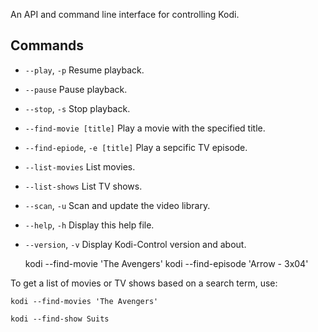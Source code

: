 An API and command line interface for controlling Kodi.

## Commands

- `--play`, `-p`                  Resume playback.
- `--pause`                       Pause playback.
- `--stop`, `-s`                    Stop playback.
- `--find-movie [title]`          Play a movie with the specified title.
- `--find-epiode`, `-e [title]`   Play a sepcific TV episode.
- `--list-movies`                 List movies.
- `--list-shows`                  List TV shows.
- `--scan`, `-u`                  Scan and update the video library.
- `--help`, `-h`                  Display this help file.
- `--version`, `-v`               Display Kodi-Control version and about.

  kodi --find-movie 'The Avengers'
  kodi --find-episode 'Arrow - 3x04'

To get a list of movies or TV shows based on a search term, use:

    kodi --find-movies 'The Avengers'
  
    kodi --find-show Suits
